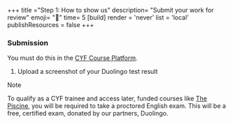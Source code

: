 +++
title ="Step 1: How to show us"
description= "Submit your work for review"
emoji= "🤖"
time= 5
[build]
  render = 'never'
  list = 'local'
  publishResources = false 
+++

### Submission

You must do this in the [CYF Course Platform](https://application-process.codeyourfuture.io/).

1. Upload a screenshot of your Duolingo test result

> [!NOTE]
> To qualify as a CYF trainee and access later, funded courses like [The Piscine](https://piscine.codeyourfuture.io/), you will be required to take a proctored English exam. This will be a free, certified exam, donated by our partners, Duolingo.